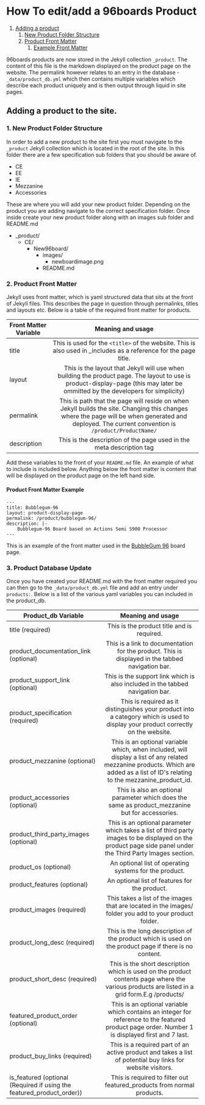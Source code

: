 # How To edit/add a 96boards Product

1. [Adding a product](#adding-a-product)
    1. [New Product Folder Structure](#product-folder-structure)
    2. [Product Front Matter](#product-front-matter)
        1. [Example Front Matter](#product-example-front-matter)

96boards products are now stored in the Jekyll collection `_product`. The content of this file is the markdown displayed on the product page on the website. The permalink however relates to an entry in the database  - `_data/product_db.yml` which then contains multiple variables which describe each product uniquely and is then output through liquid in site pages.

## Adding a product to the site. <a name="adding-a-product"></a>

### 1. New Product Folder Structure <a name="product-folder-structure"></a>
In order to add a new product to the site first you must navigate to the `_product` Jekyll collection which is located in the root of the site. In this folder there are a few specification sub folders that you should be aware of.

* CE
* EE
* IE
* Mezzanine
* Accessories

These are where you will add your new product folder. Depending on the product you are adding navigate to the correct specification folder. Once inside create your new product folder along with an images sub folder and README.md

* \_product/
    * CE/
        * New96board/
            * images/
                * newboardimage.png
            * README.md

### 2. Product Front Matter <a name="product-front-matter"></a>
Jekyll uses front matter, which is yaml structured data that sits at the front of Jekyll files. This describes the page in question through permalinks, titles and layouts etc. Below is a table of the required front matter for products.

|    Front Matter Variable    |                Meaning and usage                           |
|-----------------------------|:----------------------------------------------------------:|
| title                       | This is used for the `<title>` of the website. This is also used in _includes as a reference for the page title.               |
| layout                      | This is the layout that Jekyll will use when building the product page. The layout to use is product-display-page (this may later be ommitted by the developers for simplicity)                |
| permalink                   | This is path that the page will reside on when Jekyll builds the site. Changing this changes where the page will be when generated and deployed. The current convention is `/product/ProductName/` |
| description                 | This is the description of the page used in the meta description tag |

Add these variables to the front of your `README.md` file. An example of what to include is included below. Anything below the front matter is content that will be displayed on the product page on the left hand side.

#### Product Front Matter Example <a name="product-example-front-matter"></a>
```
---
title: Bubblegum-96
layout: product-display-page
permalink: /product/bubblegum-96/
description: |-
    Bubblegum-96 Board based on Actions Semi S900 Processor
---
```

This is an example of the front matter used in the [BubbleGum 96](/product/bubblegum-96/) board page.

### 3. Product Database Update

Once you have created your README.md with the front matter required you can then go to the `_data/product_db.yml` file and add an entry under `products:`. Below is a list of the various yaml variables you can included in the product_db.

|    Product_db Variable      |                Meaning and usage                           |
|-----------------------------|:----------------------------------------------------------:|
| title  (required)   | This is the product title and is required. |
| product_documentation_link (optional) | This is a link to documentation for the product. This is displayed in the tabbed navigation bar.  |
| product_support_link  (optional) | This is the support link which is also included in the tabbed navigation bar.  |
| product_specification (required)  | This is required as it distinguishes your product into a category which is used to display your product correctly on the website. |
| product_mezzanine (optional) | This is an optional variable which, when included, will display a list of any related mezzanine products. Which are added as a list of ID's relating to the mezzanine_product_id.  |
| product_accessories (optional) | This is also an optional parameter which does the same as product_mezzanine but for accessories. |
| product_third_party_images (optional) | This is an optional parameter which takes a list of third party images to be displayed on the product page side panel under the Third Party Images section.  |
| product_os (optional) | An optional list of operating systems for the product.  |
| product_features  (optional) | An optional list of features for the product.  |
| product_images (required) | This takes a list of the images that are located in the images/ folder you add to your product folder. |
| product_long_desc  (required) | This is the long description of the product which is used on the product page if there is no content. |
| product_short_desc  (required)  | This is the short description which is used on the product contents page where the various products are listed in a grid form.E.g /products/ |
| featured_product_order (optional) | This is an optional variable which contains an integer for reference to the featured product page order. Number 1 is displayed first and 7 last.  |
| product_buy_links (required) | This is a required part of an active product and takes a list of potential buy links for website visitors.  |
| is_featured (optional (Required if using the featured_product_order))  | This is required to filter out featured_products from normal products.   |
